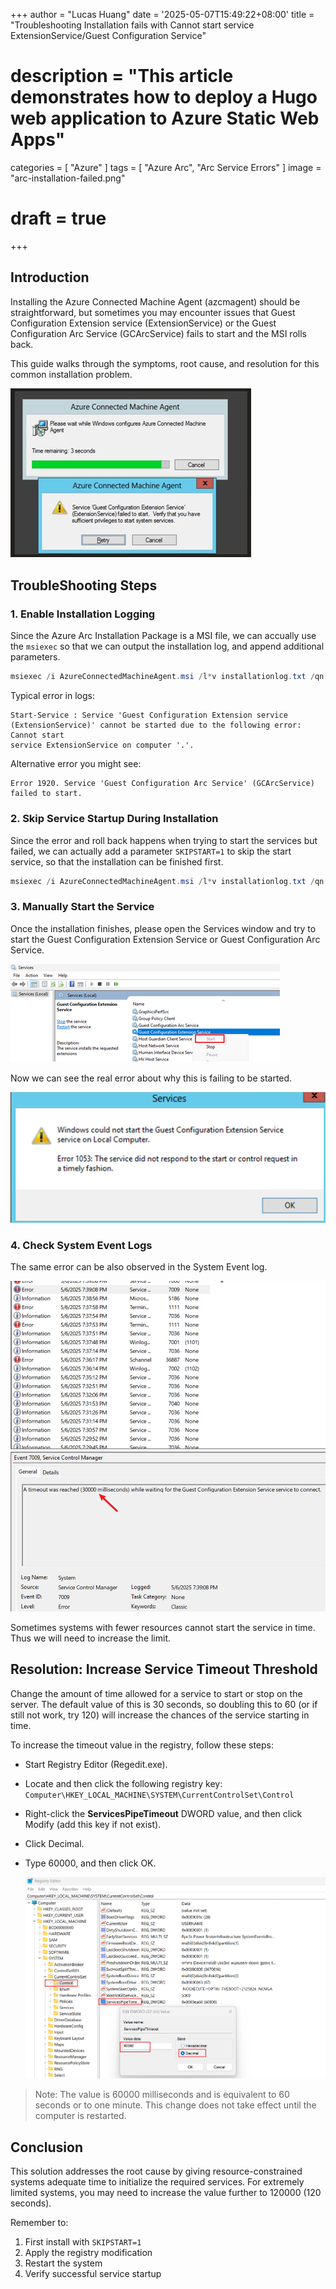 +++
author = "Lucas Huang"
date = '2025-05-07T15:49:22+08:00'
title = "Troubleshooting Installation fails with Cannot start service ExtensionService/Guest Configuration Service"
# description = "This article demonstrates how to deploy a Hugo web application to Azure Static Web Apps"
categories = [
    "Azure"
]
tags = [
    "Azure Arc",
    "Arc Service Errors"
]
image = "arc-installation-failed.png"
# draft = true
+++

## Introduction
Installing the Azure Connected Machine Agent (azcmagent) should be straightforward, but sometimes you may encounter issues that Guest Configuration Extension service (ExtensionService) or the Guest Configuration Arc Service (GCArcService) fails to start and the MSI rolls back. 

This guide walks through the symptoms, root cause, and resolution for this common installation problem.

![Azure Arc Installation/Upgrade Failed](arc-installation-failed.png)

## TroubleShooting Steps 
### 1. Enable Installation Logging  
Since the Azure Arc Installation Package is a MSI file, we can accually use the `msiexec` so that we can output the installation log, and append additional parameters.

```powershell
msiexec /i AzureConnectedMachineAgent.msi /l*v installationlog.txt /qn
```
Typical error in logs:

```
Start-Service : Service 'Guest Configuration Extension service 
(ExtensionService)' cannot be started due to the following error: Cannot start 
service ExtensionService on computer '.'.
```

Alternative error you might see:

```
Error 1920. Service 'Guest Configuration Arc Service' (GCArcService) failed to start.
```

### 2. Skip Service Startup During Installation
Since the error and roll back happens when trying to start the services but failed, we can actually add a parameter `SKIPSTART=1` to skip the start service, so that the installation can be finished first. 

```powershell
msiexec /i AzureConnectedMachineAgent.msi /l*v installationlog.txt /qn SKIPSTART=1
```

### 3. Manually Start the Service

Once the installation finishes, please open the Services window and try to start the Guest Configuration Extension Service or Guest Configuration Arc Service. 

![Start Service From Service Manager](service-manager.png)

Now we can see the real error about why this is failing to be started.

![Error 1053: The Service did not respond to the start or control request in a timely fashion](err-1053.png)

### 4. Check System Event Logs
The same error can be also observed in the System Event log.

![System Event Log for Starting Arc Services Timeout](system-event-log.png)


Sometimes systems with fewer resources cannot start the service in time. Thus we will need to increase the limit. 

## Resolution: Increase Service Timeout Threshold
Change the amount of time allowed for a service to start or stop on the server. The default value of this is 30 seconds, so doubling this to 60 (or if still not work, try 120) will increase the chances of the service starting in time.

To increase the timeout value in the registry, follow these steps:

- Start Registry Editor (Regedit.exe).

- Locate and then click the following registry key: `Computer\HKEY_LOCAL_MACHINE\SYSTEM\CurrentControlSet\Control`

- Right-click the **ServicesPipeTimeout** DWORD value, and then click Modify (add this key if not exist).

- Click Decimal.

- Type 60000, and then click OK.

  ![ServicesPipeTimeout Regsitry Key](ServicesPipeTimeout-Reg-Key.png)


> Note: The value is 60000 milliseconds and is equivalent to 60 seconds or to one minute. This change does not take effect until the computer is restarted.


## Conclusion  
This solution addresses the root cause by giving resource-constrained systems adequate time to initialize the required services. For extremely limited systems, you may need to increase the value further to 120000 (120 seconds).

Remember to:
1. First install with `SKIPSTART=1`
2. Apply the registry modification
3. Restart the system
4. Verify successful service startup